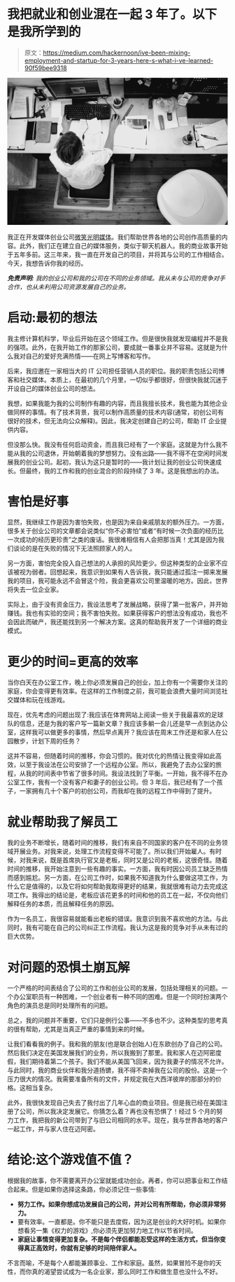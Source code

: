 # 我把就业和创业混在一起 3 年了。以下是我所学到的

> 原文：<https://medium.com/hackernoon/ive-been-mixing-employment-and-startup-for-3-years-here-s-what-i-ve-learned-90f59bee9318>

![](img/b4819f28e3100d3c086dba69cf745e1e.png)

我正在开发媒体创业公司[微笑光明媒体](https://smilebright.media/)。我们帮助世界各地的公司创作高质量的内容。此外，我们正在建立自己的媒体服务，类似于聊天机器人。我的商业故事开始于五年多前。这三年来，我一直在开发自己的项目，并将其与公司的工作相结合。今天，我想告诉你我的经历。

***免责声明:*** *我的创业公司和我的公司在不同的业务领域。我从未与公司的竞争对手合作，也从未利用公司资源发展自己的业务。*

# **启动:最初的想法**

我主修计算机科学，毕业后开始在这个领域工作。但是很快我就发现编程并不是我的强项。此外，在我开始工作的那家公司，要成就一番事业并不容易。这就是为什么我对自己的爱好充满热情——在网上写博客和写作。

后来，我应邀在一家相当大的 IT 公司担任营销人员的职位。我的职责包括公司博客和社交媒体。本质上，在最初的几个月里，一切似乎都很好，但很快我就沉迷于开设自己的媒体创业公司的想法。

我想，如果我能为我的公司制作有趣的内容，而且我擅长技术，我也能为其他企业做同样的事情。有了技术背景，我可以制作高质量的技术内容(通常，初创公司有很好的技术，但无法向公众解释)。因此，我决定创建自己的公司，帮助 IT 企业提供内容。

但没那么快。我没有任何启动资金，而且我已经有了一个家庭。这就是为什么我不能从我的公司退休，开始朝着我的梦想努力。没有出路——我不得不在空闲时间发展我的创业公司。起初，我认为这只是暂时的——我计划让我的创业公司快速成长。但最终，我的工作和我的创业混合的阶段持续了 3 年。这是我想出的办法。

# **害怕是好事**

显然，我继续工作是因为害怕失败，也是因为来自亲戚朋友的额外压力。一方面，很多关于创业公司的文章都会说类似“你不必害怕”或者“有时候一次负面的经历比一次成功的经历更珍贵”之类的废话。我很难相信有人会把那当真！尤其是因为我们谈论的是在失败的情况下无法照顾家人的人。

另一方面，害怕完全投入自己想法的人承担的风险更少。但这种类型的企业家不应该被视为弱者。回想起来，我意识到如果有人告诉我，我只能通过孤注一掷来发展我的项目，我可能永远不会冒这个险，我会更喜欢公司里温暖的地方。因此，世界将失去一位企业家。

实际上，由于没有资金压力，我设法思考了发展战略，获得了第一批客户，并开始赚钱。我也有实验的空间；我不害怕失败。如果获得客户的想法没有成功，我也不会因此而破产，我还能找到另一个解决方案。这真的帮助我开发了一个详细的商业模式。

# **更少的时间=更高的效率**

当你白天在办公室工作，晚上你必须发展自己的创业，加上你有一个需要你关注的家庭，你会变得更有效率。在这样的工作制度之前，我可能会浪费大量时间浏览社交媒体和玩在线游戏。

现在，优先考虑的问题出现了:我应该在体育网站上阅读一些关于我最喜欢的足球队的信息，还是为我的客户写一篇新文章？我应该多躺一会儿还是早一点到达办公室，这样我可以做更多的事情，然后早点离开？我应该在周末工作还是和家人在公园散步，计划下周的任务？

这并不容易，但随着时间的推移，你会习惯的。我对优化的热情让我变得如此高效，以至于我设法在公司安排了一个远程办公室。所以，我避免了去办公室的旅程，从我的时间表中节省了很多时间。我设法找到了平衡。一开始，我不得不在办公室工作，我有一个没有客户和妻子的创业公司。但 3 年后，我已经有了一个孩子，一家拥有几十个客户的初创公司，而我却在我的远程工作中得到了提升。

# **就业帮助我了解员工**

我的业务不断增长，随着时间的推移，我们有来自不同国家的客户在不同的业务领域开展业务。对我来说，处理工作流程变得不可能了。所以我们开始雇人。有时候，对我来说，既是首席执行官又是老板，同时又是公司的老板，这很奇怪。随着时间的推移，我开始注意到一些有趣的事实。一方面，我有时因公司员工缺乏热情而感到尴尬。另一方面，在公司工作时，如果我不知道我为什么要做这项工作，为什么它是值得的，以及它将如何帮助我取得更好的结果，我就很难有动力去完成这项工作。我得出的结论是，老板应该花更多的时间和他的员工在一起，不仅向他们解释任务的本质，而且解释任务的原因。

作为一名员工，我很容易就能看出老板的错误。我意识到我不喜欢他的方法。与此同时，我有可能在自己的公司纠正工作流程。我认为这是我的竞争对手从未有过的巨大优势。

# 对问题的恐惧土崩瓦解

一个严格的时间表结合了公司的工作和创业公司的发展，包括处理相关的问题。一个办公室职员有一种困难，一个创业者有一种不同的困难。但是一个同时扮演两个角色的演员总是同时处理所有的问题。

总之，我的问题并不重要，它们只是例行公事——不多也不少。这种类型的思考真的很有帮助，尤其是当真正严重的事情到来的时候。

让我们看看我的例子。我和我的朋友(也是联合创始人)在东欧创办了自己的公司。然后我们决定在美国发展我们的业务，所以我搬到了那里。我和家人在迈阿密度假，我们期待着第二个孩子。我们不能从美国飞回来，因为我妻子的情况不允许。与此同时，我的商业伙伴和我分道扬镳，我不得不卖掉我在公司的股份。这是一个压力很大的情况。我需要准备所有的文件，并规定我在大西洋彼岸的那部分的价格。这相当复杂。

此外，我很快发现自己失去了我付出了几年心血的商业项目。但是我已经在美国注册了公司，所以我决定发展它。你猜怎么着？再也没有恐惧了！经过 5 个月的努力工作，我把我的新公司带到了与旧公司相同的水平。现在，我与世界各地的客户一起工作，并与家人住在迈阿密。

# **结论:这个游戏值不值？**

根据我的故事，你不需要离开办公室就能成功创业。再者，你可以把事业和工作结合起来。但是如果你选择这条路，你必须记住一些事情:

*   **努力工作。如果你想成功发展自己的公司，并对公司有所帮助，你必须非常努力。**
*   要有效率。一直都是。你不能只是去度假，因为这是创业的大好时机。如果你想看另一集《权力的游戏》,你必须先更加努力地工作以节省时间。
*   **家庭让事情变得更加复杂。不是每个伴侣都能忍受这样的生活方式，但当你变得真正高效时，你就有足够的时间陪伴家人。**

不言而喻，不是每个人都能兼顾事业、工作和家庭。虽然，如果冒险不是你的天性，而你真的渴望尝试成为一名企业家，那么同时工作和做生意也没什么不好。